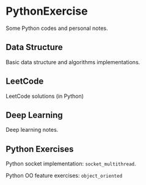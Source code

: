 # PythonExercise
Some Python codes and personal notes.
## Data Structure
Basic data structure and algorithms implementations.
## LeetCode
LeetCode solutions (in Python)
## Deep Learning
Deep learning notes.
## Python Exercises
Python socket implementation: `socket_multithread`.

Python OO feature exercises: `object_oriented`
